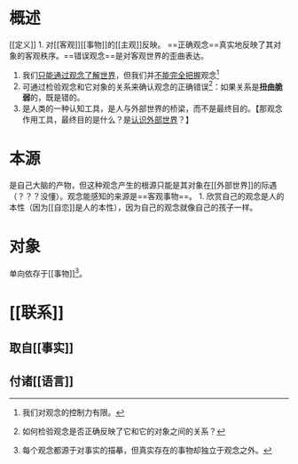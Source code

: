 # 概述
[[定义]]
	1. 对[[客观]][[事物]]的[[主观]]反映。
==正确观念==真实地反映了其对象的客观秩序。==错误观念==是对客观世界的歪曲表达。

1. 我们<u>只能通过观念了解世界</u>，但我们并<u>不能完全把握</u>观念[^3]
2. 可通过检验观念和它对象的关系来确认观念的正确错误[^2]：如果关系是**扭曲脆弱**的，既是错的。
3. 是人类的一种认知工具，是人与外部世界的桥梁，而不是最终目的。【那观念作用工具，最终目的是什么？是<u>认识外部世界</u>？】
# 本源
是自己大脑的产物，但这种观念产生的根源只能是其对象在[[外部世界]]的际遇（？？？没懂）。观念能感知的来源是==客观事物==。
	1. 欣赏自己的观念是人的本性（因为[[自恋]]是人的本性），因为自己的观念就像自己的孩子一样。
# 对象
单向依存于[[事物]][^1]。
# [[联系]] 
## 取自[[事实]] 
## 付诸[[语言]] 

[^1]: 每个观念都源于对事实的描摹，但真实存在的事物却独立于观念之外。
[^2]: 如何检验观念是否正确反映了它和它的对象之间的关系？
[^3]: 我们对观念的控制力有限。